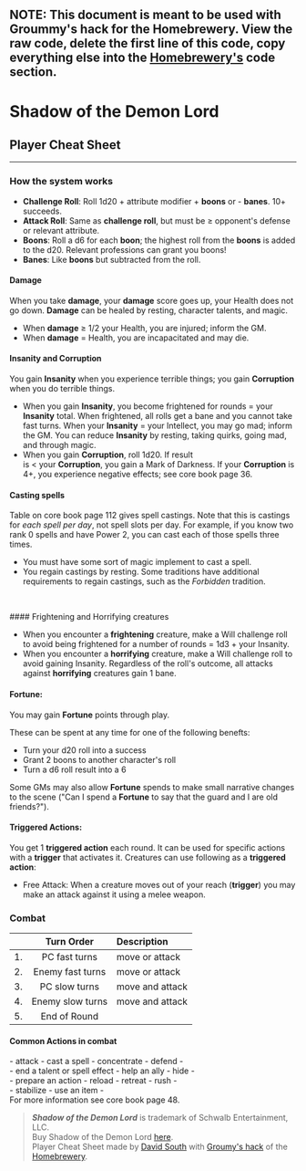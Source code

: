 ## NOTE: This document is meant to be used with Groummy's hack for the Homebrewery. View the raw code, delete the first line of this code, copy everything else into the [Homebrewery's](http://homebrewery.naturalcrit.com/) code section.

<link rel = "stylesheet" type = "text/css" href = "https://groumy.github.io/homebrewery-sotdl/homebrewery-sotdl.css" />


# Shadow of the Demon Lord
## Player Cheat Sheet
___

### How the system works

* **Challenge Roll**: Roll 1d20 + attribute modifier + **boons** or - **banes**. 10+ succeeds.
* **Attack Roll**: Same as **challenge roll**, but must be ≥ opponent's defense or relevant attribute.
* **Boons**: Roll a d6 for each **boon**; the highest roll  from the **boons** is added to the d20. Relevant professions can grant you boons!
* **Banes**: Like **boons** but subtracted from the roll.

#### Damage
When you take **damage**, your **damage** score goes up, your Health does not go down. **Damage** can be healed by resting, character talents, and magic.

* When **damage** ≥ 1/2 your Health, you are injured; inform the GM. 
* When **damage** = Health, you are incapacitated and may die.

#### Insanity and Corruption
You gain **Insanity** when you experience terrible things; you gain **Corruption** when you do terrible things.

* When you gain **Insanity**, you become frightened for rounds = your **Insanity** total. When frightened, all rolls get a bane and you cannot take fast turns. When your **Insanity** = your Intellect, you may go mad; inform the GM. You can reduce **Insanity** by resting, taking quirks, going mad, and through magic.
* When you gain **Corruption**, roll 1d20. If result <br> is < your **Corruption**, you gain a Mark of Darkness. If your **Corruption** is 4+, you experience negative effects; see core book page 36.

#### Casting spells
Table on core book page 112  gives spell castings. Note that this is castings for *each spell per day*, not spell slots per day. For example, if you know two rank 0 spells and have Power 2, you can cast each of those spells three times.

* You must have some sort of magic implement to cast a spell.
* You regain castings by resting. Some traditions have additional requirements to regain castings, such as the *Forbidden* tradition.

```
```
<br>
#### Frightening and Horrifying creatures

* When you encounter a **frightening** creature, make a Will challenge roll to avoid being frightened for a number of rounds = 1d3 + your Insanity.
* When you encounter a **horrifying** creature,  make a Will challenge roll to avoid gaining Insanity. Regardless of the roll's outcome, all attacks against **horrifying** creatures gain 1 bane.

#### Fortune:
You may gain **Fortune** points through play. 

These can be spent at any time for one of the following benefts:
* Turn your d20 roll into a success
* Grant 2 boons to another character's roll
* Turn a d6 roll result into a 6

Some GMs may also allow **Fortune** spends to make small narrative changes to the scene ("Can I spend a **Fortune** to say that the guard and I are old friends?").

#### Triggered Actions:
You get 1 **triggered action** each round. It can be used for specific actions with a **trigger** that activates it. Creatures can use following as a **triggered action**:

* Free Attack: When a creature moves out of your reach (**trigger**) you may make an attack against it using a melee weapon.


### Combat

| | Turn Order | Description |
|:--:|:--:|:-------------|
| 1. | PC fast turns   | move or attack  |
| 2. | Enemy fast turns| move or attack  |
| 3. | PC slow turns   | move and attack |
| 4. | Enemy slow turns| move and attack |
| 5. | End of Round    | |

#### Common Actions in combat
\- attack - cast a spell - concentrate - defend -
<br> \- end a talent or spell effect - help an ally - hide -
<br> \- prepare an action - reload - retreat - rush -
<br> \- stabilize - use an item - 
<br> For more information see core book page 48. 

>***Shadow of the Demon Lord*** is trademark of Schwalb Entertainment, LLC. 
> <br>
>Buy Shadow of the Demon Lord [here](https://shop.schwalbentertainment.com/products/shadow-of-the-demon-lord-pdf).
> <br>
>Player Cheat Sheet made by [David South](www.somniacdelusions.wordpress.com) with [Groumy's hack](https://github.com/Groumy/homebrewery-sotdl) of the [Homebrewery](http://homebrewery.naturalcrit.com/).
